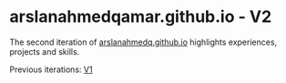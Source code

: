 # arslanahmedqamar.github.io - V2
The second iteration of [arslanahmedq.github.io](https://arslanahmedq.github.io/v2) highlights experiences, projects and skills.  

Previous iterations: [V1](https://cs.utm.utoronto.ca/~qamarars/v1/about.html)
